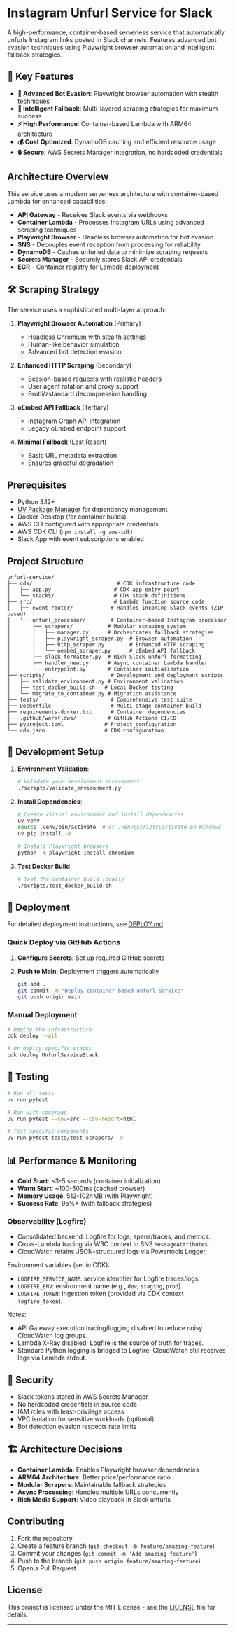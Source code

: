 # Instagram Unfurl Service for Slack

A high-performance, container-based serverless service that automatically unfurls Instagram links posted in Slack channels. Features advanced bot evasion techniques using Playwright browser automation and intelligent fallback strategies.

## 🚀 Key Features

- **🤖 Advanced Bot Evasion**: Playwright browser automation with stealth techniques
- **🔄 Intelligent Fallback**: Multi-layered scraping strategies for maximum success
- **⚡ High Performance**: Container-based Lambda with ARM64 architecture
- **💰 Cost Optimized**: DynamoDB caching and efficient resource usage
- **🔒 Secure**: AWS Secrets Manager integration, no hardcoded credentials

## Architecture Overview

This service uses a modern serverless architecture with container-based Lambda for enhanced capabilities:

- **API Gateway** - Receives Slack events via webhooks
- **Container Lambda** - Processes Instagram URLs using advanced scraping techniques
- **Playwright Browser** - Headless browser automation for bot evasion
- **SNS** - Decouples event reception from processing for reliability  
- **DynamoDB** - Caches unfurled data to minimize scraping requests
- **Secrets Manager** - Securely stores Slack API credentials
- **ECR** - Container registry for Lambda deployment

## 🛠️ Scraping Strategy

The service uses a sophisticated multi-layer approach:

1. **Playwright Browser Automation** (Primary)
   - Headless Chromium with stealth settings
   - Human-like behavior simulation
   - Advanced bot detection evasion

2. **Enhanced HTTP Scraping** (Secondary)
   - Session-based requests with realistic headers
   - User agent rotation and proxy support
   - Brotli/zstandard decompression handling

3. **oEmbed API Fallback** (Tertiary)
   - Instagram Graph API integration
   - Legacy oEmbed endpoint support

4. **Minimal Fallback** (Last Resort)
   - Basic URL metadata extraction
   - Ensures graceful degradation

## Prerequisites

- Python 3.12+
- [UV Package Manager](https://github.com/astral-sh/uv) for dependency management
- Docker Desktop (for container builds)
- AWS CLI configured with appropriate credentials
- AWS CDK CLI (`npm install -g aws-cdk`)
- Slack App with event subscriptions enabled

## Project Structure

```text
unfurl-service/
├── cdk/                           # CDK infrastructure code
│   ├── app.py                    # CDK app entry point
│   └── stacks/                   # CDK stack definitions
├── src/                          # Lambda function source code
│   ├── event_router/            # Handles incoming Slack events (ZIP-based)
│   └── unfurl_processor/        # Container-based Instagram processor
│       ├── scrapers/           # Modular scraping system
│       │   ├── manager.py      # Orchestrates fallback strategies
│       │   ├── playwright_scraper.py  # Browser automation
│       │   ├── http_scraper.py        # Enhanced HTTP scraping
│       │   └── oembed_scraper.py      # oEmbed API fallback
│       ├── slack_formatter.py  # Rich Slack unfurl formatting
│       ├── handler_new.py      # Async container Lambda handler
│       └── entrypoint.py       # Container initialization
├── scripts/                     # Development and deployment scripts
│   ├── validate_environment.py # Environment validation
│   ├── test_docker_build.sh   # Local Docker testing
│   └── migrate_to_container.py # Migration assistance
├── tests/                       # Comprehensive test suite
├── Dockerfile                   # Multi-stage container build
├── requirements-docker.txt      # Container dependencies
├── .github/workflows/          # GitHub Actions CI/CD
├── pyproject.toml             # Project configuration
└── cdk.json                   # CDK configuration
```

## 🔧 Development Setup

1. **Environment Validation**:

   ```bash
   # Validate your development environment
   ./scripts/validate_environment.py
   ```

2. **Install Dependencies**:

   ```bash
   # Create virtual environment and install dependencies
   uv venv
   source .venv/bin/activate  # or .venv\Scripts\activate on Windows
   uv pip install -e .
   
   # Install Playwright browsers
   python -m playwright install chromium
   ```

3. **Test Docker Build**:

   ```bash
   # Test the container build locally
   ./scripts/test_docker_build.sh
   ```

## 🚢 Deployment

For detailed deployment instructions, see [DEPLOY.md](DEPLOY.md).

### Quick Deploy via GitHub Actions

1. **Configure Secrets**: Set up required GitHub secrets
2. **Push to Main**: Deployment triggers automatically

   ```bash
   git add .
   git commit -m "Deploy container-based unfurl service"
   git push origin main
   ```

### Manual Deployment

```bash
# Deploy the infrastructure
cdk deploy --all

# Or deploy specific stacks
cdk deploy UnfurlServiceStack
```

## 🧪 Testing

```bash
# Run all tests
uv run pytest

# Run with coverage
uv run pytest --cov=src --cov-report=html

# Test specific components
uv run pytest tests/test_scrapers/ -v
```

## 📊 Performance & Monitoring

- **Cold Start**: ~3-5 seconds (container initialization)
- **Warm Start**: ~100-500ms (cached browser)
- **Memory Usage**: 512-1024MB (with Playwright)
- **Success Rate**: 95%+ (with fallback strategies)

### Observability (Logfire)

- Consolidated backend: Logfire for logs, spans/traces, and metrics.
- Cross-Lambda tracing via W3C context in SNS `MessageAttributes`.
- CloudWatch retains JSON-structured logs via Powertools Logger.

Environment variables (set in CDK):

- `LOGFIRE_SERVICE_NAME`: service identifier for Logfire traces/logs.
- `LOGFIRE_ENV`: environment name (e.g., `dev`, `staging`, `prod`).
- `LOGFIRE_TOKEN`: ingestion token (provided via CDK context `logfire_token`).

Notes:

- API Gateway execution tracing/logging disabled to reduce noisy CloudWatch log groups.
- Lambda X-Ray disabled; Logfire is the source of truth for traces.
- Standard Python logging is bridged to Logfire; CloudWatch still receives logs via Lambda stdout.

## 🔐 Security

- Slack tokens stored in AWS Secrets Manager
- No hardcoded credentials in source code
- IAM roles with least-privilege access
- VPC isolation for sensitive workloads (optional)
- Bot detection evasion respects rate limits

## 🏗️ Architecture Decisions

- **Container Lambda**: Enables Playwright browser dependencies
- **ARM64 Architecture**: Better price/performance ratio
- **Modular Scrapers**: Maintainable fallback strategies
- **Async Processing**: Handles multiple URLs concurrently
- **Rich Media Support**: Video playback in Slack unfurls

## Contributing

1. Fork the repository
2. Create a feature branch (`git checkout -b feature/amazing-feature`)
3. Commit your changes (`git commit -m 'Add amazing feature'`)
4. Push to the branch (`git push origin feature/amazing-feature`)
5. Open a Pull Request

## License

This project is licensed under the MIT License - see the [LICENSE](LICENSE) file for details.

---
<!-- Deployment trigger: 2025-06-08 23:59:45 UTC -->
